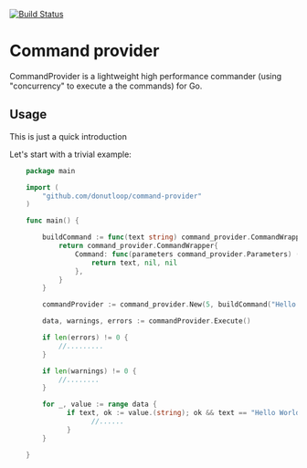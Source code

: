 [![Build Status](https://travis-ci.org/donutloop/command-provider.svg?branch=master)](https://travis-ci.org/donutloop/command-provider)

# Command provider

CommandProvider is a lightweight high performance commander (using "concurrency" to execute a the commands) for Go.

## Usage

This is just a quick introduction

Let's start with a trivial example:

```go
    package main

    import (
        "github.com/donutloop/command-provider"
    )

    func main() {

	    buildCommand := func(text string) command_provider.CommandWrapper {
		    return command_provider.CommandWrapper{
			    Command: func(parameters command_provider.Parameters) (interface{}, command_provider.Warning, error) {
				    return text, nil, nil
			    },
		    }
	    }

	    commandProvider := command_provider.New(5, buildCommand("Hello World"), buildCommand("Hello World"), buildCommand("Hello World"))

	    data, warnings, errors := commandProvider.Execute()

	    if len(errors) != 0 {
	        //.........
	    }

        if len(warnings) != 0 {
        	//........
        }

        for _, value := range data {
              if text, ok := value.(string); ok && text == "Hello World" {
              		//......
              }
        }

    }
```